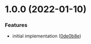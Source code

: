 # 1.0.0 (2022-01-10)


### Features

* initial implementation ([0de0b8e](https://github.com/norskeld/shikigami/commit/0de0b8e2757afadc73d77fc3f336ad54e698eb39))
